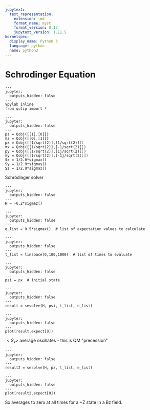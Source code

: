 ```yaml
---
jupytext:
  text_representation:
    extension: .md
    format_name: myst
    format_version: 0.13
    jupytext_version: 1.11.5
kernelspec:
  display_name: Python 3
  language: python
  name: python3
---
```


# Schrodinger Equation

```{code-cell} ipython3
---
jupyter:
  outputs_hidden: false
---
%pylab inline
from qutip import *
```

```{code-cell} ipython3
---
jupyter:
  outputs_hidden: false
---
pz = Qobj([[1],[0]])
mz = Qobj([[0],[1]])
px = Qobj([[1/sqrt(2)],[1/sqrt(2)]])
mx = Qobj([[1/sqrt(2)],[-1/sqrt(2)]])
py = Qobj([[1/sqrt(2)],[1j/sqrt(2)]])
my = Qobj([[1/sqrt(2)],[-1j/sqrt(2)]])
Sx = 1/2.0*sigmax()
Sy = 1/2.0*sigmay()
Sz = 1/2.0*sigmaz()
```

Schrödinger solver

```{code-cell} ipython3
---
jupyter:
  outputs_hidden: false
---
H = -0.2*sigmaz()
```

```{code-cell} ipython3
---
jupyter:
  outputs_hidden: false
---
e_list = 0.5*sigmax()  # list of expectation values to calculate
```

```{code-cell} ipython3
---
jupyter:
  outputs_hidden: false
---
t_list = linspace(0,100,1000)  # list of times to evaluate
```

```{code-cell} ipython3
---
jupyter:
  outputs_hidden: false
---
psi = px  # initial state
```

```{code-cell} ipython3
---
jupyter:
  outputs_hidden: false
---
result = sesolve(H, psi, t_list, e_list)
```

```{code-cell} ipython3
---
jupyter:
  outputs_hidden: false
---
plot(result.expect[0])
```

$<\hat{S}_x>$ average oscillates - this is QM "precession"

```{code-cell} ipython3
---
jupyter:
  outputs_hidden: false
---
result2 = sesolve(H, pz, t_list, e_list)
```

```{code-cell} ipython3
---
jupyter:
  outputs_hidden: false
---
plot(result2.expect[0])
```

Sx averages to zero at all times for a +Z state in a Bz field.
